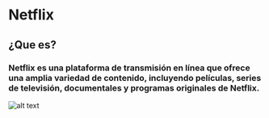 # **Netflix**
## ¿Que es?
### Netflix es una plataforma de transmisión en línea que ofrece una amplia variedad de contenido, incluyendo películas, series de televisión, documentales y programas originales de Netflix.
![alt text](https://images.ctfassets.net/4cd45et68cgf/Rx83JoRDMkYNlMC9MKzcB/2b14d5a59fc3937afd3f03191e19502d/Netflix-Symbol.png)

